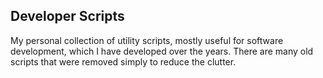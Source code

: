 ## Developer Scripts

My personal collection of utility scripts, mostly useful for software development, which I have
developed over the years. There are many old scripts that were removed simply to reduce the
clutter.
